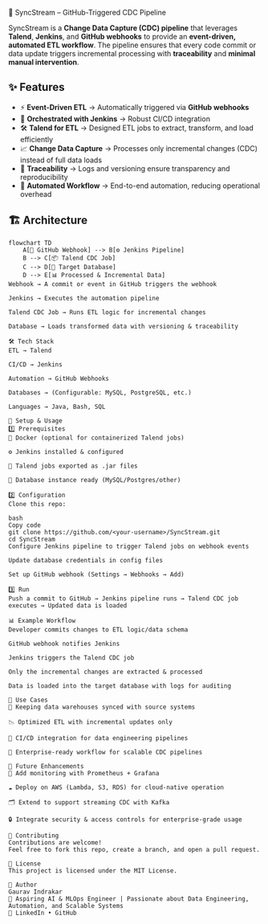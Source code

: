  🔄 SyncStream – GitHub-Triggered CDC Pipeline

SyncStream is a **Change Data Capture (CDC) pipeline** that leverages **Talend**, **Jenkins**, and **GitHub webhooks** to provide an **event-driven, automated ETL workflow**. 
The pipeline ensures that every code commit or data update triggers incremental processing with **traceability** and **minimal manual intervention**.

## ✨ Features
- ⚡ **Event-Driven ETL** → Automatically triggered via **GitHub webhooks**  
- 🔗 **Orchestrated with Jenkins** → Robust CI/CD integration  
- 🛠️ **Talend for ETL** → Designed ETL jobs to extract, transform, and load efficiently  
- 📈 **Change Data Capture** → Processes only incremental changes (CDC) instead of full data loads  
- 📂 **Traceability** → Logs and versioning ensure transparency and reproducibility  
- 🔄 **Automated Workflow** → End-to-end automation, reducing operational overhead  

## 🏗️ Architecture

```mermaid
flowchart TD
    A[🔔 GitHub Webhook] --> B[⚙️ Jenkins Pipeline]
    B --> C[📦 Talend CDC Job]
    C --> D[💾 Target Database]
    D --> E[📊 Processed & Incremental Data]
Webhook → A commit or event in GitHub triggers the webhook

Jenkins → Executes the automation pipeline

Talend CDC Job → Runs ETL logic for incremental changes

Database → Loads transformed data with versioning & traceability

🛠️ Tech Stack
ETL → Talend

CI/CD → Jenkins

Automation → GitHub Webhooks

Databases → (Configurable: MySQL, PostgreSQL, etc.)

Languages → Java, Bash, SQL

🚀 Setup & Usage
1️⃣ Prerequisites
🐳 Docker (optional for containerized Talend jobs)

⚙️ Jenkins installed & configured

🧩 Talend jobs exported as .jar files

📂 Database instance ready (MySQL/Postgres/other)

2️⃣ Configuration
Clone this repo:

bash
Copy code
git clone https://github.com/<your-username>/SyncStream.git
cd SyncStream
Configure Jenkins pipeline to trigger Talend jobs on webhook events

Update database credentials in config files

Set up GitHub webhook (Settings → Webhooks → Add)

3️⃣ Run
Push a commit to GitHub → Jenkins pipeline runs → Talend CDC job executes → Updated data is loaded

📊 Example Workflow
Developer commits changes to ETL logic/data schema

GitHub webhook notifies Jenkins

Jenkins triggers the Talend CDC job

Only the incremental changes are extracted & processed

Data is loaded into the target database with logs for auditing

📌 Use Cases
🔄 Keeping data warehouses synced with source systems

📉 Optimized ETL with incremental updates only

🧪 CI/CD integration for data engineering pipelines

🏢 Enterprise-ready workflow for scalable CDC pipelines

🌱 Future Enhancements
📡 Add monitoring with Prometheus + Grafana

☁️ Deploy on AWS (Lambda, S3, RDS) for cloud-native operation

🗂️ Extend to support streaming CDC with Kafka

🔒 Integrate security & access controls for enterprise-grade usage

🤝 Contributing
Contributions are welcome!
Feel free to fork this repo, create a branch, and open a pull request.

📜 License
This project is licensed under the MIT License.

👤 Author
Gaurav Indrakar
🚀 Aspiring AI & MLOps Engineer | Passionate about Data Engineering, Automation, and Scalable Systems
🔗 LinkedIn • GitHub
